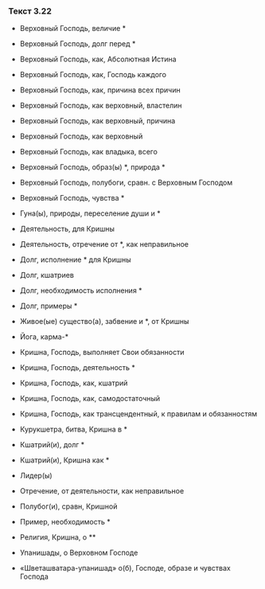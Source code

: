 ### Текст 3.22

- Верховный Господь, величие *

- Верховный Господь, долг перед *

- Верховный Господь, как, Абсолютная Истина

- Верховный Господь, как, Господь каждого

- Верховный Господь, как, причина всех причин

- Верховный Господь, как верховный, властелин

- Верховный Господь, как верховный, причина

- Верховный Господь, как верховный

- Верховный Господь, как владыка, всего

- Верховный Господь, образ(ы) *, природа *

- Верховный Господь, полубоги, сравн. с Верховным Господом

- Верховный Господь, чувства *

- Гуна(ы), природы, переселение души и *

- Деятельность, для Кришны

- Деятельность, отречение от *, как неправильное

- Долг, исполнение * для Кришны

- Долг, кшатриев

- Долг, необходимость исполнения *

- Долг, примеры *

- Живое(ые) существо(а), забвение и *, от Кришны

- Йога, карма-*

- Кришна, Господь, выполняет Свои обязанности

- Кришна, Господь, деятельность *

- Кришна, Господь, как, кшатрий

- Кришна, Господь, как, самодостаточный

- Кришна, Господь, как трансцендентный, к правилам и обязанностям

- Курукшетра, битва, Кришна в *

- Кшатрий(и), долг *

- Кшатрий(и), Кришна как *

- Лидер(ы)

- Отречение, от деятельности, как неправильное

- Полубог(и), сравн, Кришной

- Пример, необходимость *

- Религия, Кришна, о **

- Упанишады, о Верховном Господе

- «Шветашватара-упанишад» о(б), Господе, образе и чувствах Господа
	
